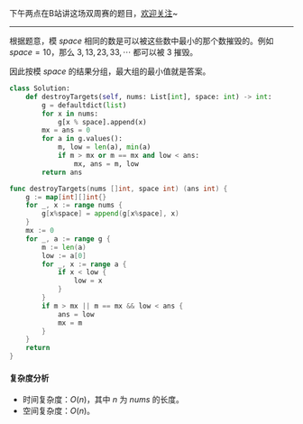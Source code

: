 下午两点在B站讲这场双周赛的题目，[欢迎关注](https://space.bilibili.com/206214)~

---

根据题意，模 $\textit{space}$ 相同的数是可以被这些数中最小的那个数摧毁的。例如 $\textit{space}=10$，那么 $3,13,23,33,\cdots$ 都可以被 $3$ 摧毁。

因此按模 $\textit{space}$ 的结果分组，最大组的最小值就是答案。

```py [sol1-Python3]
class Solution:
    def destroyTargets(self, nums: List[int], space: int) -> int:
        g = defaultdict(list)
        for x in nums:
            g[x % space].append(x)
        mx = ans = 0
        for a in g.values():
            m, low = len(a), min(a)
            if m > mx or m == mx and low < ans:
                mx, ans = m, low
        return ans
```

```go [sol1-Go]
func destroyTargets(nums []int, space int) (ans int) {
	g := map[int][]int{}
	for _, x := range nums {
		g[x%space] = append(g[x%space], x)
	}
	mx := 0
	for _, a := range g {
		m := len(a)
		low := a[0]
		for _, x := range a {
			if x < low {
				low = x
			}
		}
		if m > mx || m == mx && low < ans {
			ans = low
			mx = m
		}
	}
	return
}
```

#### 复杂度分析

- 时间复杂度：$O(n)$，其中 $n$ 为 $\textit{nums}$ 的长度。
- 空间复杂度：$O(n)$。
